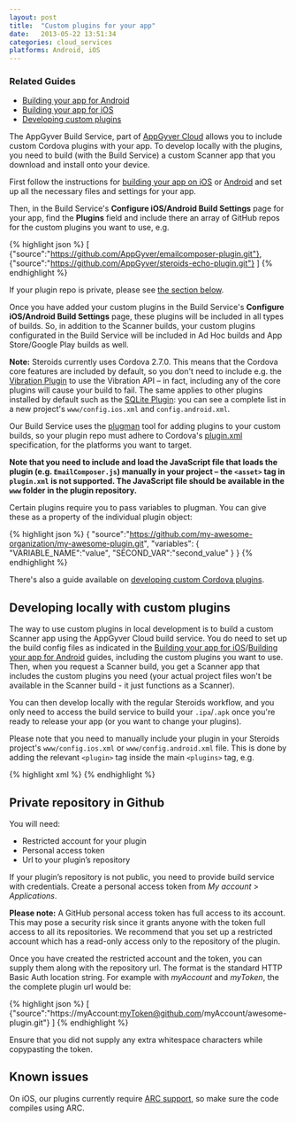 ```yaml
---
layout: post
title:  "Custom plugins for your app"
date:   2013-05-22 13:51:34
categories: cloud_services
platforms: Android, iOS
---
```


### Related Guides
* [Building your app for Android][android-build-config]
* [Building your app for iOS][ios-build-config]
* [Developing custom plugins][developing-custom-plugins]

The AppGyver Build Service, part of [AppGyver Cloud](http://cloud.appgyver.com) allows you to include custom Cordova plugins with your app. To develop locally with the plugins, you need to build (with the Build Service) a custom Scanner app that you download and install onto your device.

First follow the instructions for [building your app on iOS][ios-build-config] or [Android][android-build-config] and set up all the necessary files and settings for your app.

Then, in the Build Service's **Configure iOS/Android Build Settings** page for your app, find the **Plugins** field and include there an array of GitHub repos for the custom plugins you want to use, e.g.

{% highlight json %}
[
  {"source":"https://github.com/AppGyver/emailcomposer-plugin.git"},
  {"source":"https://github.com/AppGyver/steroids-echo-plugin.git"}
]
{% endhighlight %}

If your plugin repo is private, please see [the section below](#private_repository_in_github).

Once you have added your custom plugins in the Build Service's **Configure iOS/Android Build Settings** page, these plugins will be included in all types of builds. So, in addition to the Scanner builds, your custom plugins configurated in the Build Service will be included in Ad Hoc builds and App Store/Google Play builds as well.   

**Note:** Steroids currently uses Cordova 2.7.0. This means that the Cordova core features are included by default, so you don't need to include e.g. the [Vibration Plugin](https://github.com/apache/cordova-plugin-vibration) to use the Vibration API – in fact, including any of the core plugins will cause your build to fail. The same applies to other plugins installed by default such as the [SQLite Plugin](https://github.com/lite4cordova/Cordova-SQLitePlugin): you can see a complete list in a new project's `www/config.ios.xml` and `config.android.xml`.

Our Build Service uses the [plugman](https://github.com/apache/cordova-plugman) tool for adding plugins to your custom builds, so your plugin repo must adhere to Cordova's [plugin.xml][plugin-xml-spec] specification, for the platforms you want to target.

**Note that you need to include and load the JavaScript file that loads the plugin (e.g. `EmailComposer.js`) manually in your project – the `<asset>` tag in `plugin.xml` is not supported. The JavaScript file should be available in the `www` folder in the plugin repository.**

Certain plugins require you to pass variables to plugman. You can give these as a property of the individual plugin object:

{% highlight json %}
{
  "source":"https://github.com/my-awesome-organization/my-awesome-plugin.git",
  "variables": {
    "VARIABLE_NAME":"value",
    "SECOND_VAR":"second_value"
  }
}
{% endhighlight %}

There's also a guide available on [developing custom Cordova plugins][developing-custom-plugins].

## Developing locally with custom plugins

The way to use custom plugins in local development is to build a custom Scanner app using the AppGyver Cloud build service. You do need to set up the build config files as indicated in the [Building your app for iOS][ios-build-config]/[Building your app for Android][android-build-config] guides, including the custom plugins you want to use. Then, when you request a Scanner build, you get a Scanner app that includes the custom plugins you need (your actual project files won't be available in the Scanner build - it just functions as a Scanner).

You can then develop locally with the regular Steroids workflow, and you only need to access the build service to build your `.ipa`/`.apk` once you're ready to release your app (or you want to change your plugins).

Please note that you need to manually include your plugin in your Steroids project's `www/config.ios.xml` or `www/config.android.xml` file. This is done by adding the relevant `<plugin>` tag inside the main `<plugins>` tag, e.g.

{% highlight xml %}
<plugins>
  <plugin name="Echo" value="com.appgyver.plugin.Echo" />
</plugins>
{% endhighlight %}

## Private repository in Github

You will need:
* Restricted account for your plugin
* Personal access token
* Url to your plugin’s repository

If your plugin’s repository is not public, you need to provide build service with credentials.
Create a personal access token from *My account* > *Applications*.
 
**Please note:** A GitHub personal access token has full access to its account. This may pose a security risk since it grants anyone with the token full access to all its repositories. We recommend that you set up a restricted account which has a read-only access only to the repository of the plugin.

Once you have created the restricted account and the token, you can supply them along with the repository url. The format is the standard HTTP Basic Auth location string. For example with *myAccount* and *myToken*, the the complete plugin url would be:

{% highlight json %}
[
{"source":"https://myAccount:myToken@github.com/myAccount/awesome-plugin.git"}
]
{% endhighlight %}

Ensure that you did not supply any extra whitespace characters while copypasting the token.

## Known issues

On iOS, our plugins currently require [ARC support](https://developer.apple.com/library/ios/releasenotes/ObjectiveC/RN-TransitioningToARC/Introduction/Introduction.html), so make sure the code compiles using ARC.

[android-build-config]: /steroids/guides/cloud_services/android-build-config/
[ios-build-config]: /steroids/guides/cloud_services/ios-build-config/
[developing-custom-plugins]: /steroids/guides/phonegap_on_steroids/developing-custom-plugins/
[plugin-xml-spec]: http://cordova.apache.org/docs/en/3.0.0/plugin_ref_spec.md.html
